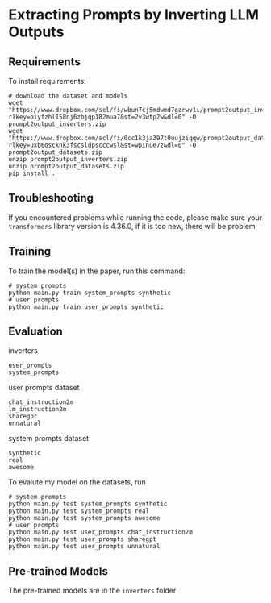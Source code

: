 # Extracting Prompts by Inverting LLM Outputs

## Requirements

To install requirements:

```setup
# download the dataset and models
wget "https://www.dropbox.com/scl/fi/wbun7cj5mdwmd7gzrwv1i/prompt2output_inverters.zip?rlkey=oiyfzhl158nj6zbjqp182mua7&st=2v3wtp2w&dl=0" -O prompt2output_inverters.zip
wget "https://www.dropbox.com/scl/fi/0cc1k3ja397t0uujziqqw/prompt2output_datasets.zip?rlkey=uxb6oscknk3fscsldpscccwsl&st=wpinue7z&dl=0" -O prompt2output_datasets.zip
unzip prompt2output_inverters.zip
unzip prompt2output_datasets.zip
pip install .
```

## Troubleshooting
If you encountered problems while running the code, please make sure your `transformers` library version is 4.36.0, if it is too new, there will be problem 

## Training

To train the model(s) in the paper, run this command:

```train
# system prompts
python main.py train system_prompts synthetic
# user prompts
python main.py train user_prompts synthetic
```

## Evaluation

inverters
```
user_prompts
system_prompts
```

user prompts dataset
```
chat_instruction2m
lm_instruction2m
sharegpt
unnatural
```

system prompts dataset
```
synthetic
real
awesome
```

To evalute my model on the datasets, run

```eval
# system prompts
python main.py test system_prompts synthetic
python main.py test system_prompts real
python main.py test system_prompts awesome
# user prompts
python main.py test user_prompts chat_instruction2m
python main.py test user_prompts sharegpt
python main.py test user_prompts unnatural
```

## Pre-trained Models

The pre-trained models are in the `inverters` folder
